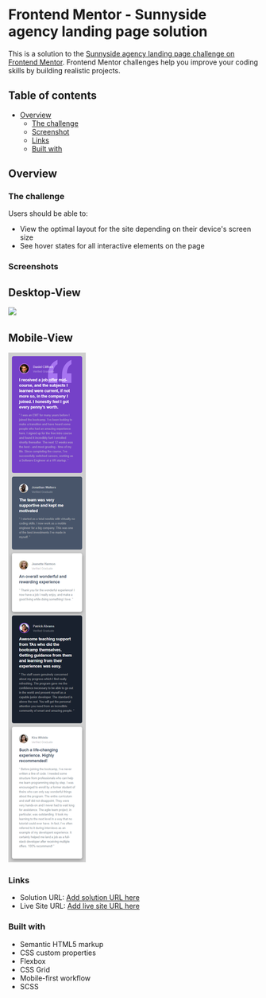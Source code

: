 # Frontend Mentor - Sunnyside agency landing page solution

This is a solution to the [Sunnyside agency landing page challenge on Frontend Mentor](https://www.frontendmentor.io/challenges/sunnyside-agency-landing-page-7yVs3B6ef). Frontend Mentor challenges help you improve your coding skills by building realistic projects.

## Table of contents

- [Overview](#overview)
  - [The challenge](#the-challenge)
  - [Screenshot](#screenshots)
  - [Links](#links)
  - [Built with](#built-with)

## Overview

### The challenge

Users should be able to:

- View the optimal layout for the site depending on their device's screen size
- See hover states for all interactive elements on the page

### Screenshots

## Desktop-View
![](./desktop_view.jpeg)

## Mobile-View

![](./mobile-view.jpeg)



### Links

- Solution URL: [Add solution URL here](https://your-solution-url.com)
- Live Site URL: [Add live site URL here](https://janssenhidal.github.io/Testimonials/)


### Built with

- Semantic HTML5 markup
- CSS custom properties
- Flexbox
- CSS Grid
- Mobile-first workflow
- SCSS